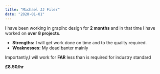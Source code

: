 ```yaml
---
title: "Michael JJ Filer"
date: "2020-01-01"
---
```


I have been working in grapihc design for **2 months** and in that time I have worked on **over 8 projects**.

- **Strengths:** I will get work done on time and to the quality required.
- **Weaknesses:** My dead banter mainly

Importantly,I will work for **FAR** less than is required for industry standard

**£8.50/hr**
